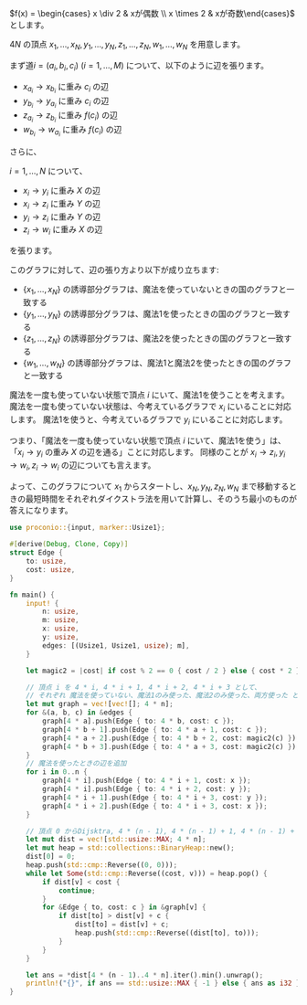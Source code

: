 $f(x) = \begin{cases} x \div 2 & xが偶数 \\ x \times 2 & xが奇数\end{cases}$ 　とします。

$4N$ の頂点 $x_1, \ldots, x_N, y_1, \ldots, y_N, z_1, \ldots, z_N, w_1, \ldots, w_N$ を用意します。

まず道$i = (a_i, b_i, c_i)~(i = 1, \ldots, M)$ について、以下のように辺を張ります。

- $x_{a_i} \to x_{b_i}$ に重み $c_i$ の辺
- $y_{b_i} \to y_{a_i}$ に重み $c_i$ の辺
- $z_{a_i} \to z_{b_i}$ に重み $f(c_i)$ の辺
- $w_{b_i} \to w_{a_i}$ に重み $f(c_i)$ の辺

さらに、

$i = 1, \ldots, N$ について、

- $x_i \to y_i$ に重み $X$ の辺
- $x_i \to z_i$ に重み $Y$ の辺
- $y_i \to z_i$ に重み $Y$ の辺
- $z_i \to w_i$ に重み $X$ の辺

を張ります。

このグラフに対して、辺の張り方より以下が成り立ちます:
- $\{x_1, \ldots, x_N \}$ の誘導部分グラフは、魔法を使っていないときの国のグラフと一致する
- $\{y_1, \ldots, y_N \}$ の誘導部分グラフは、魔法1を使ったときの国のグラフと一致する
- $\{z_1, \ldots, z_N \}$ の誘導部分グラフは、魔法2を使ったときの国のグラフと一致する
- $\{w_1, \ldots, w_N \}$ の誘導部分グラフは、魔法1と魔法2を使ったときの国のグラフと一致する

魔法を一度も使っていない状態で頂点 $i$ にいて、魔法1を使うことを考えます。
魔法を一度も使っていない状態は、今考えているグラフで $x_i$ にいることに対応します。
魔法1を使うと、今考えているグラフで $y_i$ にいることに対応します。

つまり、「魔法を一度も使っていない状態で頂点 $i$ にいて、魔法1を使う」は、「$x_i \to y_i$ の重み $X$ の辺を通る」ことに対応します。
同様のことが $x_i \to z_i, y_i \to w_i, z_i \to w_i$ の辺についても言えます。

よって、このグラフについて $x_1$ からスタートし、$x_N, y_N, z_N, w_N$ まで移動するときの最短時間をそれぞれダイクストラ法を用いて計算し、そのうち最小のものが答えになります。

```rust
use proconio::{input, marker::Usize1};

#[derive(Debug, Clone, Copy)]
struct Edge {
    to: usize,
    cost: usize,
}

fn main() {
    input! {
        n: usize,
        m: usize,
        x: usize,
        y: usize,
        edges: [(Usize1, Usize1, usize); m],
    }

    let magic2 = |cost| if cost % 2 == 0 { cost / 2 } else { cost * 2 };

    // 頂点 i を 4 * i, 4 * i + 1, 4 * i + 2, 4 * i + 3 として、
    // それぞれ 魔法を使っていない、魔法1のみ使った、魔法2のみ使った、両方使った ときのグラフを作る
    let mut graph = vec![vec![]; 4 * n];
    for &(a, b, c) in &edges {
        graph[4 * a].push(Edge { to: 4 * b, cost: c });
        graph[4 * b + 1].push(Edge { to: 4 * a + 1, cost: c });
        graph[4 * a + 2].push(Edge { to: 4 * b + 2, cost: magic2(c) });
        graph[4 * b + 3].push(Edge { to: 4 * a + 3, cost: magic2(c) });
    }
    // 魔法を使ったときの辺を追加
    for i in 0..n {
        graph[4 * i].push(Edge { to: 4 * i + 1, cost: x });
        graph[4 * i].push(Edge { to: 4 * i + 2, cost: y });
        graph[4 * i + 1].push(Edge { to: 4 * i + 3, cost: y });
        graph[4 * i + 2].push(Edge { to: 4 * i + 3, cost: x });
    }

    // 頂点 0 からDijsktra, 4 * (n - 1), 4 * (n - 1) + 1, 4 * (n - 1) + 2, 4 * (n - 1) + 3 への最短距離のうち最小のものが答え
    let mut dist = vec![std::usize::MAX; 4 * n];
    let mut heap = std::collections::BinaryHeap::new();
    dist[0] = 0;
    heap.push(std::cmp::Reverse((0, 0)));
    while let Some(std::cmp::Reverse((cost, v))) = heap.pop() {
        if dist[v] < cost {
            continue;
        }
        for &Edge { to, cost: c } in &graph[v] {
            if dist[to] > dist[v] + c {
                dist[to] = dist[v] + c;
                heap.push(std::cmp::Reverse((dist[to], to)));
            }
        }
    }

    let ans = *dist[4 * (n - 1)..4 * n].iter().min().unwrap();
    println!("{}", if ans == std::usize::MAX { -1 } else { ans as i32 });
}
```
